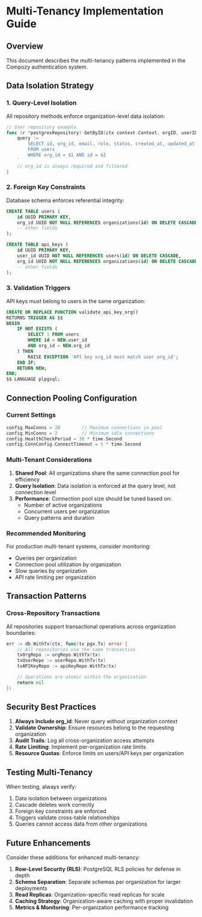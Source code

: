 # Multi-Tenancy Implementation Guide

## Overview

This document describes the multi-tenancy patterns implemented in the Compozy authentication system.

## Data Isolation Strategy

### 1. Query-Level Isolation

All repository methods enforce organization-level data isolation:

```go
// User repository example
func (r *postgresRepository) GetByID(ctx context.Context, orgID, userID core.ID) (*User, error) {
    query := `
        SELECT id, org_id, email, role, status, created_at, updated_at
        FROM users
        WHERE org_id = $1 AND id = $2
    `
    // org_id is always required and filtered
}
```

### 2. Foreign Key Constraints

Database schema enforces referential integrity:

```sql
CREATE TABLE users (
    id UUID PRIMARY KEY,
    org_id UUID NOT NULL REFERENCES organizations(id) ON DELETE CASCADE,
    -- other fields
);

CREATE TABLE api_keys (
    id UUID PRIMARY KEY,
    user_id UUID NOT NULL REFERENCES users(id) ON DELETE CASCADE,
    org_id UUID NOT NULL REFERENCES organizations(id) ON DELETE CASCADE,
    -- other fields
);
```

### 3. Validation Triggers

API keys must belong to users in the same organization:

```sql
CREATE OR REPLACE FUNCTION validate_api_key_org()
RETURNS TRIGGER AS $$
BEGIN
    IF NOT EXISTS (
        SELECT 1 FROM users
        WHERE id = NEW.user_id
        AND org_id = NEW.org_id
    ) THEN
        RAISE EXCEPTION 'API key org_id must match user org_id';
    END IF;
    RETURN NEW;
END;
$$ LANGUAGE plpgsql;
```

## Connection Pooling Configuration

### Current Settings

```go
config.MaxConns = 20        // Maximum connections in pool
config.MinConns = 2         // Minimum idle connections
config.HealthCheckPeriod = 30 * time.Second
config.ConnConfig.ConnectTimeout = 5 * time.Second
```

### Multi-Tenant Considerations

1. **Shared Pool**: All organizations share the same connection pool for efficiency
2. **Query Isolation**: Data isolation is enforced at the query level, not connection level
3. **Performance**: Connection pool size should be tuned based on:
    - Number of active organizations
    - Concurrent users per organization
    - Query patterns and duration

### Recommended Monitoring

For production multi-tenant systems, consider monitoring:

- Queries per organization
- Connection pool utilization by organization
- Slow queries by organization
- API rate limiting per organization

## Transaction Patterns

### Cross-Repository Transactions

All repositories support transactional operations across organization boundaries:

```go
err := db.WithTx(ctx, func(tx pgx.Tx) error {
    // All repositories use the same transaction
    txOrgRepo := orgRepo.WithTx(tx)
    txUserRepo := userRepo.WithTx(tx)
    txAPIKeyRepo := apiKeyRepo.WithTx(tx)

    // Operations are atomic within the organization
    return nil
})
```

## Security Best Practices

1. **Always Include org_id**: Never query without organization context
2. **Validate Ownership**: Ensure resources belong to the requesting organization
3. **Audit Trails**: Log all cross-organization access attempts
4. **Rate Limiting**: Implement per-organization rate limits
5. **Resource Quotas**: Enforce limits on users/API keys per organization

## Testing Multi-Tenancy

When testing, always verify:

1. Data isolation between organizations
2. Cascade deletes work correctly
3. Foreign key constraints are enforced
4. Triggers validate cross-table relationships
5. Queries cannot access data from other organizations

## Future Enhancements

Consider these additions for enhanced multi-tenancy:

1. **Row-Level Security (RLS)**: PostgreSQL RLS policies for defense in depth
2. **Schema Separation**: Separate schemas per organization for larger deployments
3. **Read Replicas**: Organization-specific read replicas for scale
4. **Caching Strategy**: Organization-aware caching with proper invalidation
5. **Metrics & Monitoring**: Per-organization performance tracking
